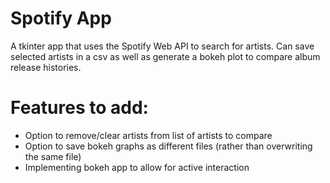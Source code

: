 # Spotify App
A tkinter app that uses the Spotify Web API to search for artists.
Can save selected artists in a csv as well as generate a bokeh plot to compare album release histories.

# Features to add:
- Option to remove/clear artists from list of artists to compare
- Option to save bokeh graphs as different files (rather than overwriting the same file)
- Implementing bokeh app to allow for active interaction
